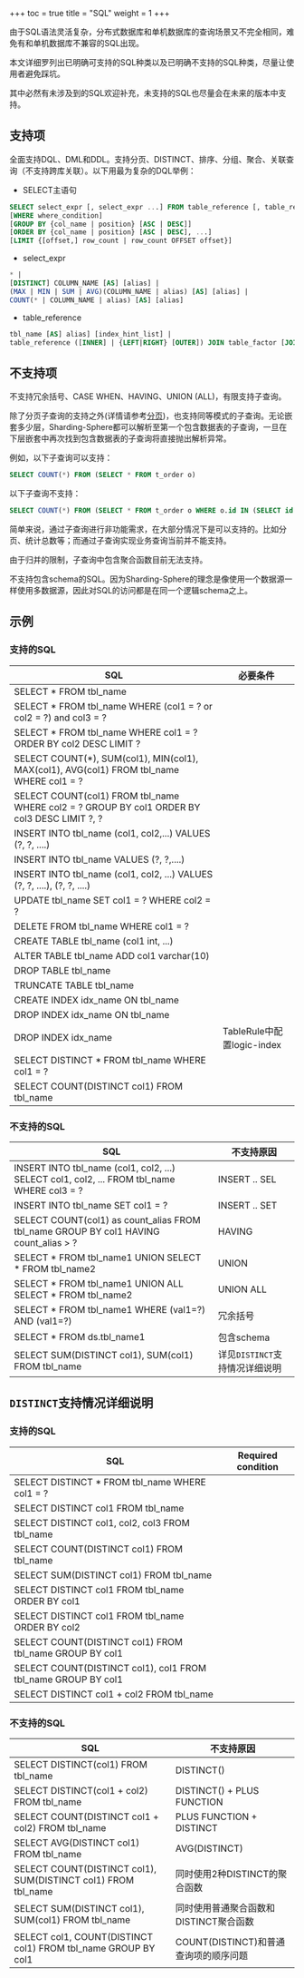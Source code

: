 +++
toc = true
title = "SQL"
weight = 1
+++

由于SQL语法灵活复杂，分布式数据库和单机数据库的查询场景又不完全相同，难免有和单机数据库不兼容的SQL出现。

本文详细罗列出已明确可支持的SQL种类以及已明确不支持的SQL种类，尽量让使用者避免踩坑。

其中必然有未涉及到的SQL欢迎补充，未支持的SQL也尽量会在未来的版本中支持。

## 支持项

全面支持DQL、DML和DDL。支持分页、DISTINCT、排序、分组、聚合、关联查询（不支持跨库关联）。以下用最为复杂的DQL举例：

- SELECT主语句

```sql
SELECT select_expr [, select_expr ...] FROM table_reference [, table_reference ...]
[WHERE where_condition] 
[GROUP BY {col_name | position} [ASC | DESC]] 
[ORDER BY {col_name | position} [ASC | DESC], ...] 
[LIMIT {[offset,] row_count | row_count OFFSET offset}]
```

- select_expr

```sql
* | 
[DISTINCT] COLUMN_NAME [AS] [alias] | 
(MAX | MIN | SUM | AVG)(COLUMN_NAME | alias) [AS] [alias] | 
COUNT(* | COLUMN_NAME | alias) [AS] [alias]
```

- table_reference

```sql
tbl_name [AS] alias] [index_hint_list] | 
table_reference ([INNER] | {LEFT|RIGHT} [OUTER]) JOIN table_factor [JOIN ON conditional_expr | USING (column_list)] | 
```

## 不支持项

不支持冗余括号、CASE WHEN、HAVING、UNION (ALL)，有限支持子查询。

除了分页子查询的支持之外(详情请参考[分页](/cn/features/sharding/usage-standard/pagination))，也支持同等模式的子查询。无论嵌套多少层，Sharding-Sphere都可以解析至第一个包含数据表的子查询，一旦在下层嵌套中再次找到包含数据表的子查询将直接抛出解析异常。

例如，以下子查询可以支持：

```sql
SELECT COUNT(*) FROM (SELECT * FROM t_order o)
```

以下子查询不支持：

```sql
SELECT COUNT(*) FROM (SELECT * FROM t_order o WHERE o.id IN (SELECT id FROM t_order WHERE status = ?))
```

简单来说，通过子查询进行非功能需求，在大部分情况下是可以支持的。比如分页、统计总数等；而通过子查询实现业务查询当前并不能支持。

由于归并的限制，子查询中包含聚合函数目前无法支持。

不支持包含schema的SQL。因为Sharding-Sphere的理念是像使用一个数据源一样使用多数据源，因此对SQL的访问都是在同一个逻辑schema之上。

## 示例

### 支持的SQL

| SQL                                                                                         | 必要条件                    |
| ------------------------------------------------------------------------------------------- | -------------------------- |
| SELECT * FROM tbl_name                                                                      |                            |
| SELECT * FROM tbl_name WHERE (col1 = ? or col2 = ?) and col3 = ?                            |                            |
| SELECT * FROM tbl_name WHERE col1 = ? ORDER BY col2 DESC LIMIT ?                            |                            |
| SELECT COUNT(*), SUM(col1), MIN(col1), MAX(col1), AVG(col1) FROM tbl_name WHERE col1 = ?    |                            |
| SELECT COUNT(col1) FROM tbl_name WHERE col2 = ? GROUP BY col1 ORDER BY col3 DESC LIMIT ?, ? |                            |
| INSERT INTO tbl_name (col1, col2,...) VALUES (?, ?, ....)                                   |                            |
| INSERT INTO tbl_name VALUES (?, ?,....)                                                     |                            |
| INSERT INTO tbl_name (col1, col2, ...) VALUES (?, ?, ....), (?, ?, ....)                    |                            |
| UPDATE tbl_name SET col1 = ? WHERE col2 = ?                                                 |                            |
| DELETE FROM tbl_name WHERE col1 = ?                                                         |                            |
| CREATE TABLE tbl_name (col1 int, ...)                                                       |                            |
| ALTER TABLE tbl_name ADD col1 varchar(10)                                                   |                            |
| DROP TABLE tbl_name                                                                         |                            |
| TRUNCATE TABLE tbl_name                                                                     |                            |
| CREATE INDEX idx_name ON tbl_name                                                           |                            |
| DROP INDEX idx_name ON tbl_name                                                             |                            |
| DROP INDEX idx_name                                                                         |  TableRule中配置logic-index |
| SELECT DISTINCT * FROM tbl_name WHERE col1 = ?                                              |                            |
| SELECT COUNT(DISTINCT col1) FROM tbl_name                                                   |                            |

### 不支持的SQL

| SQL                                                                                         | 不支持原因                        |  
| ------------------------------------------------------------------------------------------- |--------------------------------- |                    
| INSERT INTO tbl_name (col1, col2, ...) SELECT col1, col2, ... FROM tbl_name WHERE col3 = ?  | INSERT .. SEL                    |
| INSERT INTO tbl_name SET col1 = ?                                                           | INSERT .. SET                    |
| SELECT COUNT(col1) as count_alias FROM tbl_name GROUP BY col1 HAVING count_alias > ?        | HAVING                           |
| SELECT * FROM tbl_name1 UNION SELECT * FROM tbl_name2                                       | UNION                            |
| SELECT * FROM tbl_name1 UNION ALL SELECT * FROM tbl_name2                                   | UNION ALL                        |
| SELECT * FROM tbl_name1 WHERE (val1=?) AND (val1=?)                                         | 冗余括号                          |
| SELECT * FROM ds.tbl_name1                                                                  | 包含schema                        | 
| SELECT SUM(DISTINCT col1), SUM(col1) FROM tbl_name                                          | 详见`DISTINCT`支持情况详细说明      |

## `DISTINCT`支持情况详细说明

### 支持的SQL

| SQL                                                                                         | Required condition                  |
| ------------------------------------------------------------------------------------------- | ----------------------------------- |
| SELECT DISTINCT * FROM tbl_name WHERE col1 = ?                                              |                                     |
| SELECT DISTINCT col1 FROM tbl_name                                                          |                                     |
| SELECT DISTINCT col1, col2, col3 FROM tbl_name                                              |                                     |
| SELECT COUNT(DISTINCT col1) FROM tbl_name                                                   |                                     |
| SELECT SUM(DISTINCT col1) FROM tbl_name                                                     |                                     |
| SELECT DISTINCT col1 FROM tbl_name ORDER BY col1                                            |                                     |
| SELECT DISTINCT col1 FROM tbl_name ORDER BY col2                                            |                                     |
| SELECT COUNT(DISTINCT col1) FROM tbl_name GROUP BY col1                                     |                                     |
| SELECT COUNT(DISTINCT col1), col1 FROM tbl_name GROUP BY col1                               |                                     |
| SELECT DISTINCT col1 + col2 FROM tbl_name                                                   |                                     |

### 不支持的SQL

| SQL                                                                                         | 不支持原因                         |
| ------------------------------------------------------------------------------------------- |--------------------------------- |
| SELECT DISTINCT(col1) FROM tbl_name                                                         | DISTINCT()                       |
| SELECT DISTINCT(col1 + col2) FROM tbl_name                                                  | DISTINCT() + PLUS FUNCTION       |
| SELECT COUNT(DISTINCT col1 + col2) FROM tbl_name                                            | PLUS FUNCTION + DISTINCT         |
| SELECT AVG(DISTINCT col1) FROM tbl_name                                                     | AVG(DISTINCT)                    |
| SELECT COUNT(DISTINCT col1), SUM(DISTINCT col1) FROM tbl_name                               | 同时使用2种DISTINCT的聚合函数       |
| SELECT SUM(DISTINCT col1), SUM(col1) FROM tbl_name                                          | 同时使用普通聚合函数和DISTINCT聚合函数|
| SELECT col1, COUNT(DISTINCT col1) FROM tbl_name GROUP BY col1                               | COUNT(DISTINCT)和普通查询项的顺序问题|
